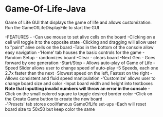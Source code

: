 # Game-Of-Life-Java

Game of Life GUI that displays the game of life and allows customization.
Run the GameOfLifeDisplayFile to start the GUI

-FEATURES -
	-Can use mouse to set alive cells on the board
		-Clicking on a cell will toggle it to the opposite state
		-Clicking and dragging will allow user to "paint" alive cells on the board
	-Tabs in the bottom of the console allow easy navigation
		-'Home' tab houses the basic controls for the game
			-Random Setup - randomizes board
			-Clear - clears board
			-Next Gen - Goes forward by one generation
			-Start/Stop - Allows auto-play of Game of Life
			-Speed Slider allows user to change speed of auto-play
			-5 Speeds, each one 2.7x faster than the next
			-Slowest speed on the left, Fastest on the right
				-Allows consistent and fluid speed manipulation
		-'Customize' allows user to change board size and color 
			-Input board width and height into textboxes
				**Note that inputting invalid numbers will throw an error in the console**
			-Click on the small colored square to toggle desired border color
			-Click on the Create Game button to create the new board		
		-'Presets' tab stores cool/famous GameOfLife set-ups
			-Each will reset board size to 50x50 but keep color the same 
	 
